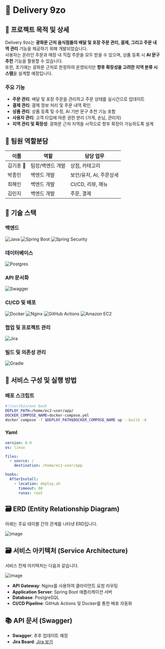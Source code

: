 # 📌 Delivery 9zo

## 📖 프로젝트 목적 및 상세
Delivery 9zo는 **광화문 근처 음식점들의 배달 및 포장 주문 관리, 결제, 그리고 주문 내역 관리** 기능을 제공하기 위해 개발되었습니다.  
사용자는 온라인 주문과 매장 내 직접 주문을 모두 받을 수 있으며, 상품 등록 시 **AI 문구 추천** 기능을 활용할 수 있습니다.  
또한, 초기에는 광화문 근처로 한정하여 운영되지만 **향후 확장성을 고려한 지역 분류 시스템**을 설계할 예정입니다.

### 주요 기능
- **주문 관리**: 배달 및 포장 주문을 관리하고 주문 상태를 실시간으로 업데이트
- **결제 관리**: 결제 정보 처리 및 주문 내역 확인
- **상품 관리**: 상품 등록 및 수정, AI 기반 문구 추천 기능 포함
- **사용자 관리**: 고객 타입에 따른 권한 분리 (가게, 손님, 관리자)
- **지역 관리 및 확장성**: 광화문 근처 지역을 시작으로 향후 확장이 가능하도록 설계



## 👥 팀원 역할분담
| 이름   | 역할           | 담당 업무                           |
|--------|----------------|-------------------------------------|
| 김기훈 👑 | 팀장/백엔드 개발 | 상점, 카테고리                       |
| 박종민 | 백엔드 개발      | 보안/유저, AI, 주문상세               |
| 최해인 | 백엔드 개발      | CI/CD, 리뷰, 메뉴                    |
| 김민지 | 백엔드 개발      | 주문, 결제                          |



## 🔧 기술 스택

### 백엔드
![Java](https://img.shields.io/badge/java-007396?style=for-the-badge&logo=OpenJDK&logoColor=white)
![Spring Boot](https://img.shields.io/badge/springboot-6DB33F?style=for-the-badge&logo=springboot&logoColor=white)
![Spring Security](https://img.shields.io/badge/Spring%20Security-6DB33F?style=for-the-badge&logo=Spring%20Security&logoColor=white)

### 데이터베이스
![Postgres](https://img.shields.io/badge/postgres-%23316192.svg?style=for-the-badge&logo=postgresql&logoColor=white)

### API 문서화
![Swagger](https://img.shields.io/badge/-Swagger-%23Clojure?style=for-the-badge&logo=swagger&logoColor=white)

### CI/CD 및 배포
![Docker](https://img.shields.io/badge/docker-%230db7ed.svg?style=for-the-badge&logo=docker&logoColor=white)
![Nginx](https://img.shields.io/badge/nginx-%23009639.svg?style=for-the-badge&logo=nginx&logoColor=white)
![GitHub Actions](https://img.shields.io/badge/GitHub%20Actions-2088FF?style=for-the-badge&logo=GitHub%20Actions&logoColor=white)
![Amazon EC2](https://img.shields.io/badge/Amazon%20EC2-FF9900?style=for-the-badge&logo=Amazon%20EC2&logoColor=white)

### 협업 및 프로젝트 관리
![Jira](https://img.shields.io/badge/jira-%230A0FFF.svg?style=for-the-badge&logo=jira&logoColor=white)

### 빌드 및 의존성 관리
![Gradle](https://img.shields.io/badge/Gradle-02303A.svg?style=for-the-badge&logo=Gradle&logoColor=white)



## 🚀 서비스 구성 및 실행 방법

### 배포 스크립트 
```bash
#!/usr/bin/env bash
DEPLOY_PATH=/home/ec2-user/app/
DOCKER_COMPOSE_NAME=docker-compose.yml
docker compose -f $DEPLOY_PATH$DOCKER_COMPOSE_NAME up --build -d
```

### Yaml
```yaml
version: 0.0
os: linux

files:
  - source: /
    destination: /home/ec2-user/app

hooks:
  AfterInstall:
    - location: deploy.sh
      timeout: 60
      runas: root
```



## 🗃️ ERD (Entity Relationship Diagram)
아래는 주요 테이블 간의 관계를 나타낸 ERD입니다.

![image](https://github.com/user-attachments/assets/873de1c7-7f69-4f2c-8cbc-66231a4c936e)




## 🗃️ 서비스 아키텍처 (Service Architecture)
서비스 전체 아키텍처는 다음과 같습니다.

![image](https://github.com/user-attachments/assets/528962e7-b511-49ea-9eb2-4f8720e6ef8a)


- **API Gateway**: Nginx를 사용하여 클라이언트 요청 라우팅
- **Application Server**: Spring Boot 애플리케이션 서버
- **Database**: PostgreSQL
- **CI/CD Pipeline**: GitHub Actions 및 Docker를 통한 배포 자동화



## 📚 API 문서 (Swagger)
- **Swagger**: 추후 업데이트 예정
- **Jira Board**: [Jira 보기](https://develop-cloud.atlassian.net/jira/software/projects/SCRUM/boards/1/timeline)



